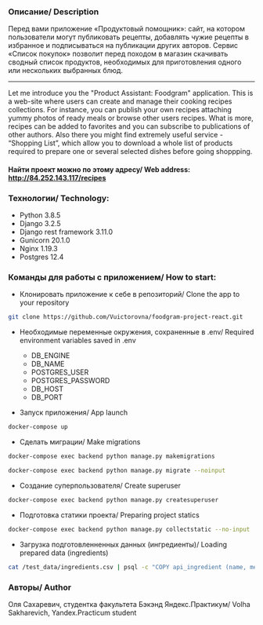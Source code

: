 ### Описание/ Description
Перед вами приложение «Продуктовый помощник»: сайт, на котором пользователи могут публиковать рецепты, добавлять чужие рецепты в избранное и подписываться на публикации других авторов.
Сервис «Список покупок» позволит перед походом в магазин скачивать сводный список продуктов, необходимых для приготовления одного или нескольких выбранных блюд.
***
Let me introduce you the "Product Assistant: Foodgram" application. This is a web-site where users can create and manage their cooking recipes collections. For instance, you can publish your own recipes attaching yummy photos of ready meals or browse other users recipes. What is more, recipes can be added to favorites and you can subscribe to publications of other authors.
Also there you might find extremely useful service - “Shopping List”,  which allow you to download a whole list of products required to prepare one or several selected dishes before going shoppping.

#### Найти проект можно по этому адресу/ Web address: http://84.252.143.117/recipes


### Технологии/ Technology:
* Python 3.8.5
* Django 3.2.5
* Django rest framework 3.11.0
* Gunicorn 20.1.0
* Nginx 1.19.3
* Postgres 12.4

### Команды для работы с приложением/ How to start:
-  Клонировать приложение к себе в репозиторий/ Clone the app to your repository
```bash
git clone https://github.com/Vuictorovna/foodgram-project-react.git
```
- Необходимые переменные окружения, сохраненные в .env/ Required environment variables saved in .env
    - DB_ENGINE
    - DB_NAME
    - POSTGRES_USER
    - POSTGRES_PASSWORD
    - DB_HOST
    - DB_PORT

- Запуск приложения/ App launch
```bash
docker-compose up
```
- Сделать миграции/ Make migrations
```bash
docker-compose exec backend python manage.py makemigrations

docker-compose exec backend python manage.py migrate --noinput
```
- Создание суперпользователя/ Create superuser
```bash
docker-compose exec backend python manage.py createsuperuser
```
- Подготовка статики проекта/ Preparing project statics
```bash
docker-compose exec backend python manage.py collectstatic --no-input
```
- Загрузка подготовленненных данных (ингредиенты)/ Loading prepared data (ingredients)
```bash
cat /test_data/ingredients.csv | psql -c "COPY api_ingredient (name, measurement_unit) FROM STDIN WITH (FORMAT CSV, HEADER TRUE);"
```
### Авторы/ Author
Оля Сахаревич, студентка факультета Бэкэнд Яндекс.Практикум/ Volha Sakharevich, Yandex.Practicum student

